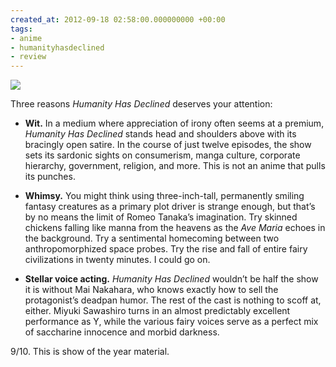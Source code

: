 ```yaml
---
created_at: 2012-09-18 02:58:00.000000000 +00:00
tags:
- anime
- humanityhasdeclined
- review
---
```


![](/blog/media/tumblr_maixxpEJvr1qhcb4p.jpg)

Three reasons *Humanity Has Declined* deserves your attention:

-   **Wit.** In a medium where appreciation of irony often seems at a
    premium, *Humanity Has Declined* stands head and shoulders above
    with its bracingly open satire. In the course of just twelve
    episodes, the show sets its sardonic sights on consumerism, manga
    culture, corporate hierarchy, government, religion, and more. This
    is not an anime that pulls its punches.

-   **Whimsy.** You might think using three-inch-tall, permanently
    smiling fantasy creatures as a primary plot driver is strange
    enough, but that’s by no means the limit of Romeo Tanaka’s
    imagination. Try skinned chickens falling like manna from the
    heavens as the *Ave Maria* echoes in the background. Try a
    sentimental homecoming between two anthropomorphized space probes.
    Try the rise and fall of entire fairy civilizations in twenty
    minutes. I could go on.

-   **Stellar voice acting.** *Humanity Has Declined* wouldn’t be half
    the show it is without Mai Nakahara, who knows exactly how to sell
    the protagonist’s deadpan humor. The rest of the cast is nothing to
    scoff at, either. Miyuki Sawashiro turns in an almost predictably
    excellent performance as Y, while the various fairy voices serve as
    a perfect mix of saccharine innocence and morbid darkness.

9/10. This is show of the year material.
